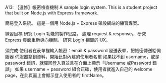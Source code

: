 A13: 【選修】帳密檢查機制
A sample login system.
This is a student project that built on Node.js with Express framework.

簡易登入系統。
這是一個用 Node.js + Express 架設網站的練習專案。

練習目標
研究 Login 功能的製作思路。
處理 request & response。
研究 Express 頁面重新導向機制。
研究 Login 相關的 UX。

須完成
使用者在表單裡輸入帳密：email & password
發送表單，把帳密傳送給伺服器
伺服器拿到資料，開始比對內建的使用者名單
如果找不到 username，或是 password 錯誤，就彈回登入頁並且在介面上顯示「Username 或Password 錯誤」
如果 username + password 組合正確，使用者就進入自己的 welcome page，在此頁面上會顯示登入使用者的 firstName。
